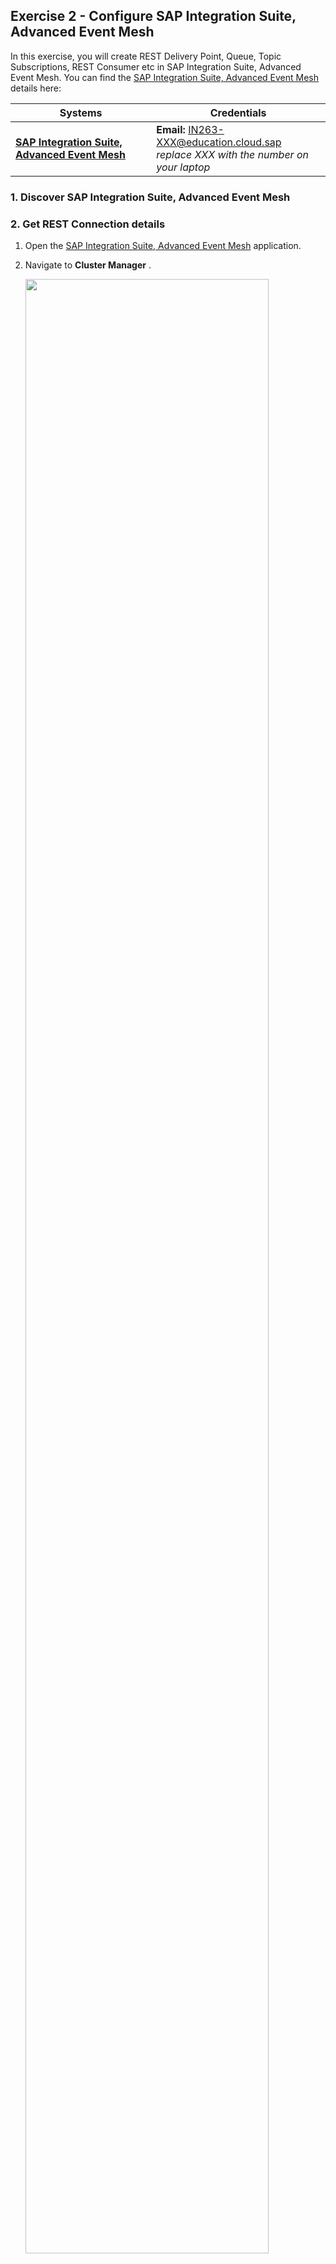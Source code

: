 ## Exercise 2 - Configure SAP Integration Suite, Advanced Event Mesh 

In this exercise, you will create REST Delivery Point, Queue, Topic Subscriptions, REST Consumer etc in SAP Integration Suite, Advanced Event Mesh. You can find the [SAP Integration Suite, Advanced Event Mesh](https://eu10.console.pubsub.em.services.cloud.sap/login?tenant-id=0e652f06-6ee7-48d1-8877-b84274456b22) details here: 

| Systems | Credentials |
|---------|-------------|
| **[SAP Integration Suite, Advanced Event Mesh](https://eu10.console.pubsub.em.services.cloud.sap/login?tenant-id=0e652f06-6ee7-48d1-8877-b84274456b22)** | **Email:** IN263-XXX@education.cloud.sap <br> _replace XXX with the number on your laptop_ |

### 1. Discover SAP Integration Suite, Advanced Event Mesh

### 2. Get REST Connection details
1. Open the [SAP Integration Suite, Advanced Event Mesh](https://eu10.console.pubsub.em.services.cloud.sap/login?tenant-id=0e652f06-6ee7-48d1-8877-b84274456b22) application.

2. Navigate to **Cluster Manager** . 

    <img src="./images/aem-application.png" width="90%" height="90%" />   

    <!-- ![plot](./images/-application.png) -->

3. Unselect **Only show my services** option and then choose **TechEd-IN263**.

    <img src="./images/aem-0.jpg" width="90%" height="90%" />  


4. The following screen will be displayed.

    <img src="./images/aem-1.png" width="90%" height="90%" />     
    <!-- ![plot](./images/aem-1.png) -->

    Click on the **connect** tab, expand the **REST** tile and then keep a note of messaging connectivity information like **Username, Password, Secured REST Host**.

    <img src="./images/aem-2.png" width="90%" height="90%" />       
    <!-- ![plot](./images/aem-2.png) -->

### 3. Configure Topic subscription

1. Click on **Open Broker Manager**.

    <img src="./images/open-broker-manager.png" width="90%" height="90%" /> 
    <!-- ![plot](./images/open-broker-manager.png) -->

2. The **Broker Manager** application loads. The next step is to create a topic subscription for the queue, on the left pane click on **Queues**  

    <img src="./images/aem-4.png" width="90%" height="90%" /> 
    <!-- ![plot](./images/aem-4.png) -->

3. You will see the following screen, the queues are already created. Search the queue **Q-IN263-XXX** where XXX is the id from your email id.
   
    <img src="./images/aem-5.png" width="90%" height="90%" /> 
    <!-- ![plot](./images/aem-5.png) -->

7. Now Click on the Queue. 

    <img src="./images/aem-8.png" width="90%" height="90%" /> 
    <!-- ![plot](./images/aem-8.png)     -->

8. Add a **Topic Subscription** to the queue. Click on the **Subscriptions** Tab.

    <img src="./images/aem-9.png" width="90%" height="90%" /> 
    <!-- ![plot](./images/aem-9.png) -->

9. Then click on **+ Subscription** to add a topic.

    <img src="./images/aem-10.png" width="90%" height="90%" /> 
    <!-- ![plot](./images/aem-10.png) -->

10. In the **Create Subscription** screen, type in the topic name as **IN263-XXX/messages** where XXX is the id from your email id and click **Create**

    <img src="./images/aem-11.png" width="90%" height="90%" />
    <!-- ![plot](./images/aem-11.png)     -->

    Topic Subscription successfully created.  

    <img src="./images/aem-12.png" width="90%" height="90%" />
    <!-- ![plot](./images/aem-12.png)    -->

### 4. Configure Queue Binding.

1. On the left pane click on **Clients** and then Navigate to **REST** tab.
    
    <img src="./images/aem-14.png" width="90%" height="90%" />
    <!-- ![plot](./images/aem-14.png) -->

2. **REST Delivery Point** are already created. Search for the RDP named **IN263-RDP-XXX** where XXX is the id from your email id. **Note:** select Show 100 to view all the RDPs.

    <img src="./images/aem-15.png" width="90%" height="90%" />
    <!-- ![plot](./images/aem-15.png) -->

4. Create a Queue Binding to your queue. This indicates the RDP where to fetch messages from.    
    Click on the REST Delivery Point **IN263-RDP-XXX** . Navigate to **Queue Bindings** Tab.

    <img src="./images/aem-19.png" width="90%" height="90%" />
    <!-- ![plot](./images/aem-19.png) -->

5. Click on **+ Queue Binding** to create queue binding.

    <img src="./images/aem-20.png" width="90%" height="90%" />
    <!-- ![plot](./images/aem-20.png) -->

6. Choose the queue created previously from the drop down - **Q-IN263-XXX** where XXX is the id from your email id

    <img src="./images/aem-21.png" width="90%" height="90%" />
    <!-- ![plot](./images/aem-21.png) -->

    Click on **Create**

    <img src="./images/aem-22.png" width="90%" height="90%" />
     <!-- ![plot](./images/aem-22.png) -->

7. Set the POST request target to **/api/events** This is the end point to which events will be forwarded which is nothing but extension application of Events-to-Business-Actions framework.
    Then Choose **Apply**

    <img src="./images/aem-23.png" width="90%" height="90%" />
    <!-- ![plot](./images/aem-23.png) -->

    **Note:** that the RDP is down - it will automatically start up when a REST consumer makes a connection to the RDP.

    <img src="./images/aem-24.png" width="90%" height="90%" />
    <!-- ![plot](./images/aem-24.png) -->

8. Create a **REST Consumer** object. Navigate to **REST Consumers** Tab and click on **+ REST Conusmer**

    <img src="./images/aem-25.png" width="90%" height="90%" />
    <!-- ![plot](./images/aem-25.png) -->

    Fill in the **REST Consumer Name** as **IN263-RC-XXX** where XXX is the id from your email id and choose **Create**

    <img src="./images/aem-26.png" width="90%" height="90%" />
    <!-- ![plot](./images/aem-26.png) -->

9. To get the **Host** , Navigate to the [SAP BTP Subaccount](https://emea.cockpit.btp.cloud.sap/cockpit/?idp=tdct3ched1.accounts.ondemand.com#/globalaccount/e2a835b0-3011-4c79-818a-d7767c4627cd/subaccount/0e652f06-6ee7-48d1-8877-b84274456b22) and then to Cloud Foundary Space where the application is deployed.

    <img src="./images/aem-27.png" width="90%" height="90%" />
    <!-- ![plot](./images/aem-27.png) -->

10. Click on **action-management-srv** application which will open application details.

    <img src="./images/aem-28.png" width="90%" height="90%" />
    <!-- ![plot](./images/aem-28.png) -->

    Copy the link under **Application Routes**,. (**Note:** Remove the **https://** from the URL while copying).

    <img src="./images/aem-29.png" width="90%" height="90%" />
    <!-- ![plot](./images/aem-29.png) -->

    Then paste it in HOST field on Edit REST Consumer configuration page.

11. Fill in the following Value

    | Field | Value |
    |------|------|
    | Enabled  | Enable toggle |
    | Port | 443 |
    | HTTP Method |  POST |
    | TLS | Enable toggle |
    | Outgoing Connection Count | 1 |
    | Max Response Wait Time (sec) | 30 |
    | Connection Retry Delay (sec) | 300 |
    | Authentication Scheme | OAuth 2.0 Client Credentials |
    | Client Id | `clientid`|
    | Client Secret | `clientsecret`|
    | Token Endpoint URL | `url`/oauth/token |
    | Token Exipry Default |900 |
    | Scope | uaa.resource |

    Follow the steps below to fetch the value of Client Id, Client Secret and Token Endpoint URL


12. Go back to the [SAP BTP Subaccount](https://emea.cockpit.btp.cloud.sap/cockpit/?idp=tdct3ched1.accounts.ondemand.com#/globalaccount/e2a835b0-3011-4c79-818a-d7767c4627cd/subaccount/0e652f06-6ee7-48d1-8877-b84274456b22) 
    and then to Cloud Foundary Space. Navigate to **Services** > **Instances** and under the **Instances** select **action-management-auth**. 

    <img src="./images/aem-30.png" width="90%" height="90%" />
    <!-- ![plot](./images/aem-30.png) -->

    Under the **Service Keys** the key named **action-management-auth-key** is already created. Click on the **View** Option to get the **OAuth 2.0 Client Credentials**.  

    <img src="./images/aem-31.png" width="90%" height="90%" />
    <!-- ![plot](./images/aem-31.png) -->

13. Copy the **clientid**, **clientsecret** and **url** and paste it on the **REST Consumer** configuration as below:
    - Client ID : ```clientid```
    - Client Secret: ```clientsecret```
    - Token Endpoint URL: ```url```/oauth/token 

    <img src="./images/aem-32.png" width="90%" height="90%" />
    <!-- ![plot](./images/aem-32.png) -->

    Make sure to follow step 9 to 13 carefully and Fill the remaining fields as shown in the screenshot below. Then choose **Apply**.

    <img src="./images/aem-33.png" width="90%" height="90%" />
    <!-- ![plot](./images/aem-33.png)   -->

    REST Consumer successfully created

    <img src="./images/aem-34.png" width="90%" height="90%" />
    <!-- ![plot](./images/aem-34.png)   -->

    A final, configured **RDP settings** would look like this.

    <img src="./images/aem-35.png" width="90%" height="90%" />
    <!-- ![plot](./images/aem-35.png) -->

### 5. Congratulations!

Congratulations on completing your Exercise 2! You have successfully configured REST Delivery Point, Queue, Topic Subscriptions, REST Consumer etc in SAP Integration Suite, Advanced Event Mesh.

Let's Continue to - [Exercise 3 - Configure Decision in Build Process Automation: Part 01](../ex3/README.md)
